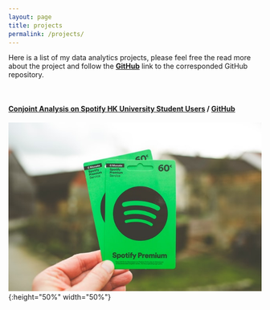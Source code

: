 ```yaml
---
layout: page
title: projects
permalink: /projects/
---
```

Here is a list of my data analytics projects, please feel free the read more about the project and follow the **[GitHub](https://github.com/yunchipang)** link to the corresponded GitHub repository.

<br/>

#### **[Conjoint Analysis on Spotify HK University Student Users](https://yunchipang.github.io/conjoint-analysis-spotify-hk.html)** / **[GitHub](https://github.com/yunchipang/conjoint-analysis-spotify-hk)**
![spotify premium pic](/assets/images/markus-spiske-oP252BBynbs-unsplash.jpg){:height="50%" width="50%"}

